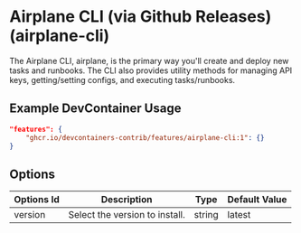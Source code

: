 
# Airplane CLI (via Github Releases) (airplane-cli)

The Airplane CLI, airplane, is the primary way you'll create and deploy new tasks and runbooks. The CLI also provides utility methods for managing API keys, getting/setting configs, and executing tasks/runbooks.

## Example DevContainer Usage

```json
"features": {
    "ghcr.io/devcontainers-contrib/features/airplane-cli:1": {}
}
```

## Options

| Options Id | Description | Type | Default Value |
|-----|-----|-----|-----|
| version | Select the version to install. | string | latest |


